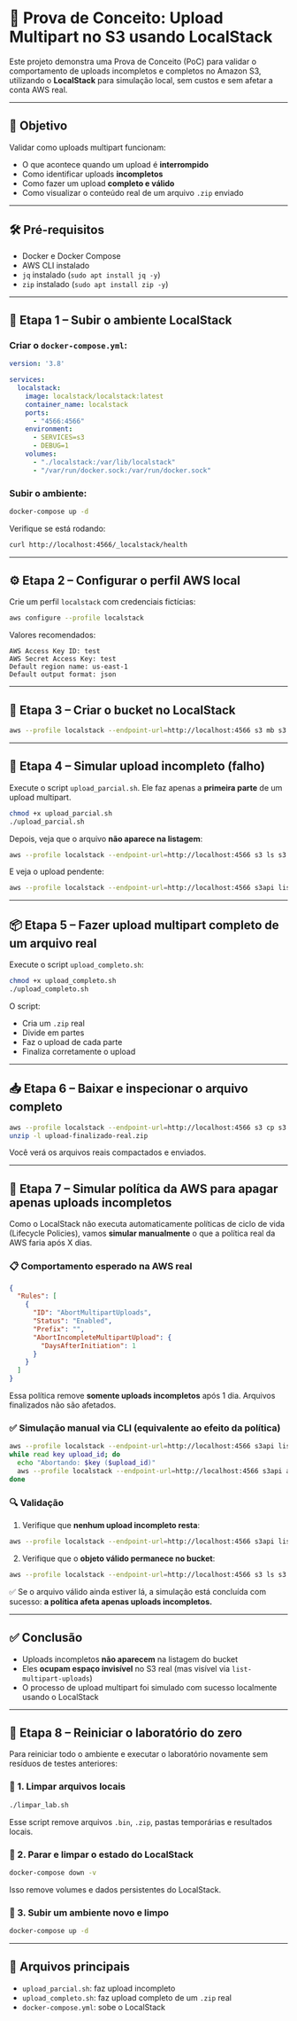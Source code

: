 
# 🧪 Prova de Conceito: Upload Multipart no S3 usando LocalStack

Este projeto demonstra uma Prova de Conceito (PoC) para validar o comportamento de uploads incompletos e completos no Amazon S3, utilizando o **LocalStack** para simulação local, sem custos e sem afetar a conta AWS real.

---

## 🎯 Objetivo

Validar como uploads multipart funcionam:

- O que acontece quando um upload é **interrompido**
- Como identificar uploads **incompletos**
- Como fazer um upload **completo e válido**
- Como visualizar o conteúdo real de um arquivo `.zip` enviado

---

## 🛠️ Pré-requisitos

- Docker e Docker Compose
- AWS CLI instalado
- `jq` instalado (`sudo apt install jq -y`)
- `zip` instalado (`sudo apt install zip -y`)

---

## 🧱 Etapa 1 – Subir o ambiente LocalStack

### Criar o `docker-compose.yml`:

```yaml
version: '3.8'

services:
  localstack:
    image: localstack/localstack:latest
    container_name: localstack
    ports:
      - "4566:4566"
    environment:
      - SERVICES=s3
      - DEBUG=1
    volumes:
      - "./localstack:/var/lib/localstack"
      - "/var/run/docker.sock:/var/run/docker.sock"
```

### Subir o ambiente:

```bash
docker-compose up -d
```

Verifique se está rodando:

```bash
curl http://localhost:4566/_localstack/health
```

---

## ⚙️ Etapa 2 – Configurar o perfil AWS local

Crie um perfil `localstack` com credenciais fictícias:

```bash
aws configure --profile localstack
```

Valores recomendados:

```
AWS Access Key ID: test
AWS Secret Access Key: test
Default region name: us-east-1
Default output format: json
```

---

## 📂 Etapa 3 – Criar o bucket no LocalStack

```bash
aws --profile localstack --endpoint-url=http://localhost:4566 s3 mb s3://lab-upload-incompleto
```

---

## 🧪 Etapa 4 – Simular upload incompleto (falho)

Execute o script `upload_parcial.sh`. Ele faz apenas a **primeira parte** de um upload multipart.

```bash
chmod +x upload_parcial.sh
./upload_parcial.sh
```

Depois, veja que o arquivo **não aparece na listagem**:

```bash
aws --profile localstack --endpoint-url=http://localhost:4566 s3 ls s3://lab-upload-incompleto
```

E veja o upload pendente:

```bash
aws --profile localstack --endpoint-url=http://localhost:4566 s3api list-multipart-uploads --bucket lab-upload-incompleto --output table
```

---

## 📦 Etapa 5 – Fazer upload multipart completo de um arquivo real

Execute o script `upload_completo.sh`:

```bash
chmod +x upload_completo.sh
./upload_completo.sh
```

O script:
- Cria um `.zip` real
- Divide em partes
- Faz o upload de cada parte
- Finaliza corretamente o upload

---

## 📥 Etapa 6 – Baixar e inspecionar o arquivo completo

```bash
aws --profile localstack --endpoint-url=http://localhost:4566 s3 cp s3://lab-upload-incompleto/upload-finalizado-real.zip .
unzip -l upload-finalizado-real.zip
```

Você verá os arquivos reais compactados e enviados.

---

## 🧪 Etapa 7 – Simular política da AWS para apagar apenas uploads incompletos

Como o LocalStack não executa automaticamente políticas de ciclo de vida (Lifecycle Policies), vamos **simular manualmente** o que a política real da AWS faria após X dias.

### 📋 Comportamento esperado na AWS real

```json
{
  "Rules": [
    {
      "ID": "AbortMultipartUploads",
      "Status": "Enabled",
      "Prefix": "",
      "AbortIncompleteMultipartUpload": {
        "DaysAfterInitiation": 1
      }
    }
  ]
}
```

Essa política remove **somente uploads incompletos** após 1 dia. Arquivos finalizados não são afetados.

### ✅ Simulação manual via CLI (equivalente ao efeito da política)

```bash
aws --profile localstack --endpoint-url=http://localhost:4566 s3api list-multipart-uploads   --bucket lab-upload-incompleto   --query "Uploads[].{Key:Key,UploadId:UploadId}"   --output text |
while read key upload_id; do
  echo "Abortando: $key ($upload_id)"
  aws --profile localstack --endpoint-url=http://localhost:4566 s3api abort-multipart-upload     --bucket lab-upload-incompleto     --key "$key"     --upload-id "$upload_id"
done
```

### 🔍 Validação

1. Verifique que **nenhum upload incompleto resta**:

```bash
aws --profile localstack --endpoint-url=http://localhost:4566 s3api list-multipart-uploads --bucket lab-upload-incompleto
```

2. Verifique que o **objeto válido permanece no bucket**:

```bash
aws --profile localstack --endpoint-url=http://localhost:4566 s3 ls s3://lab-upload-incompleto
```

✅ Se o arquivo válido ainda estiver lá, a simulação está concluída com sucesso: **a política afeta apenas uploads incompletos.**

---

## ✅ Conclusão

- Uploads incompletos **não aparecem** na listagem do bucket
- Eles **ocupam espaço invisível** no S3 real (mas visível via `list-multipart-uploads`)
- O processo de upload multipart foi simulado com sucesso localmente usando o LocalStack

---

## 🔁 Etapa 8 – Reiniciar o laboratório do zero

Para reiniciar todo o ambiente e executar o laboratório novamente sem resíduos de testes anteriores:

### 🧹 1. Limpar arquivos locais

```bash
./limpar_lab.sh
```

Esse script remove arquivos `.bin`, `.zip`, pastas temporárias e resultados locais.

### 🔄 2. Parar e limpar o estado do LocalStack

```bash
docker-compose down -v
```

Isso remove volumes e dados persistentes do LocalStack.

### 🚀 3. Subir um ambiente novo e limpo

```bash
docker-compose up -d
```

---

## 📘 Arquivos principais

- `upload_parcial.sh`: faz upload incompleto
- `upload_completo.sh`: faz upload completo de um `.zip` real
- `docker-compose.yml`: sobe o LocalStack
